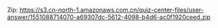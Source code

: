 Zip: https://s3.cn-north-1.amazonaws.com.cn/quiz-center-files/user-answer/1551088714070-a69307dc-5612-4098-b4d6-ac0f1920ceed.zip